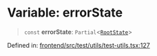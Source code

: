 # Variable: errorState

> `const` **errorState**: `Partial`\<[`RootState`](../../../../store/type-aliases/RootState.md)\>

Defined in: [frontend/src/test/utils/test-utils.tsx:127](https://github.com/lsendel/sass/blob/ca8b2b87627589617e0de57047e1f50d53e78078/frontend/src/test/utils/test-utils.tsx#L127)
